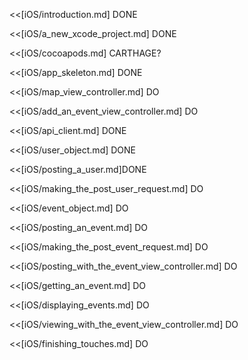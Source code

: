<<[iOS/introduction.md] DONE

<<[iOS/a_new_xcode_project.md] DONE

<<[iOS/cocoapods.md] CARTHAGE?

<<[iOS/app_skeleton.md] DONE

<<[iOS/map_view_controller.md] DO

<<[iOS/add_an_event_view_controller.md] DO

<<[iOS/api_client.md] DONE

<<[iOS/user_object.md] DONE

<<[iOS/posting_a_user.md]DONE

<<[iOS/making_the_post_user_request.md] DO

<<[iOS/event_object.md] DO

<<[iOS/posting_an_event.md] DO

<<[iOS/making_the_post_event_request.md] DO

<<[iOS/posting_with_the_event_view_controller.md] DO

<<[iOS/getting_an_event.md] DO

<<[iOS/displaying_events.md] DO

<<[iOS/viewing_with_the_event_view_controller.md] DO

<<[iOS/finishing_touches.md] DO
